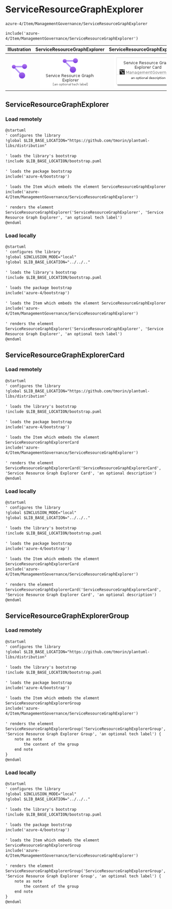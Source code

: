 # ServiceResourceGraphExplorer


```text
azure-4/Item/ManagementGovernance/ServiceResourceGraphExplorer
```

```text
include('azure-4/Item/ManagementGovernance/ServiceResourceGraphExplorer')
```



| Illustration | ServiceResourceGraphExplorer | ServiceResourceGraphExplorerCard | ServiceResourceGraphExplorerGroup |
| :---: | :---: | :---: | :---: |
| ![illustration for Illustration](../../../azure-4/Item/ManagementGovernance/ServiceResourceGraphExplorer.png) | ![illustration for ServiceResourceGraphExplorer](../../../azure-4/Item/ManagementGovernance/ServiceResourceGraphExplorer.Local.png) | ![illustration for ServiceResourceGraphExplorerCard](../../../azure-4/Item/ManagementGovernance/ServiceResourceGraphExplorerCard.Local.png) | ![illustration for ServiceResourceGraphExplorerGroup](../../../azure-4/Item/ManagementGovernance/ServiceResourceGraphExplorerGroup.Local.png) |




## ServiceResourceGraphExplorer

### Load remotely
```plantuml
@startuml
' configures the library
!global $LIB_BASE_LOCATION="https://github.com/tmorin/plantuml-libs/distribution"

' loads the library's bootstrap
!include $LIB_BASE_LOCATION/bootstrap.puml

' loads the package bootstrap
include('azure-4/bootstrap')

' loads the Item which embeds the element ServiceResourceGraphExplorer
include('azure-4/Item/ManagementGovernance/ServiceResourceGraphExplorer')

' renders the element
ServiceResourceGraphExplorer('ServiceResourceGraphExplorer', 'Service Resource Graph Explorer', 'an optional tech label')
@enduml
```

### Load locally
```plantuml
@startuml
' configures the library
!global $INCLUSION_MODE="local"
!global $LIB_BASE_LOCATION="../../.."

' loads the library's bootstrap
!include $LIB_BASE_LOCATION/bootstrap.puml

' loads the package bootstrap
include('azure-4/bootstrap')

' loads the Item which embeds the element ServiceResourceGraphExplorer
include('azure-4/Item/ManagementGovernance/ServiceResourceGraphExplorer')

' renders the element
ServiceResourceGraphExplorer('ServiceResourceGraphExplorer', 'Service Resource Graph Explorer', 'an optional tech label')
@enduml
```

## ServiceResourceGraphExplorerCard

### Load remotely
```plantuml
@startuml
' configures the library
!global $LIB_BASE_LOCATION="https://github.com/tmorin/plantuml-libs/distribution"

' loads the library's bootstrap
!include $LIB_BASE_LOCATION/bootstrap.puml

' loads the package bootstrap
include('azure-4/bootstrap')

' loads the Item which embeds the element ServiceResourceGraphExplorerCard
include('azure-4/Item/ManagementGovernance/ServiceResourceGraphExplorer')

' renders the element
ServiceResourceGraphExplorerCard('ServiceResourceGraphExplorerCard', 'Service Resource Graph Explorer Card', 'an optional description')
@enduml
```

### Load locally
```plantuml
@startuml
' configures the library
!global $INCLUSION_MODE="local"
!global $LIB_BASE_LOCATION="../../.."

' loads the library's bootstrap
!include $LIB_BASE_LOCATION/bootstrap.puml

' loads the package bootstrap
include('azure-4/bootstrap')

' loads the Item which embeds the element ServiceResourceGraphExplorerCard
include('azure-4/Item/ManagementGovernance/ServiceResourceGraphExplorer')

' renders the element
ServiceResourceGraphExplorerCard('ServiceResourceGraphExplorerCard', 'Service Resource Graph Explorer Card', 'an optional description')
@enduml
```

## ServiceResourceGraphExplorerGroup

### Load remotely
```plantuml
@startuml
' configures the library
!global $LIB_BASE_LOCATION="https://github.com/tmorin/plantuml-libs/distribution"

' loads the library's bootstrap
!include $LIB_BASE_LOCATION/bootstrap.puml

' loads the package bootstrap
include('azure-4/bootstrap')

' loads the Item which embeds the element ServiceResourceGraphExplorerGroup
include('azure-4/Item/ManagementGovernance/ServiceResourceGraphExplorer')

' renders the element
ServiceResourceGraphExplorerGroup('ServiceResourceGraphExplorerGroup', 'Service Resource Graph Explorer Group', 'an optional tech label') {
    note as note
        the content of the group
    end note
}
@enduml
```

### Load locally
```plantuml
@startuml
' configures the library
!global $INCLUSION_MODE="local"
!global $LIB_BASE_LOCATION="../../.."

' loads the library's bootstrap
!include $LIB_BASE_LOCATION/bootstrap.puml

' loads the package bootstrap
include('azure-4/bootstrap')

' loads the Item which embeds the element ServiceResourceGraphExplorerGroup
include('azure-4/Item/ManagementGovernance/ServiceResourceGraphExplorer')

' renders the element
ServiceResourceGraphExplorerGroup('ServiceResourceGraphExplorerGroup', 'Service Resource Graph Explorer Group', 'an optional tech label') {
    note as note
        the content of the group
    end note
}
@enduml
```

